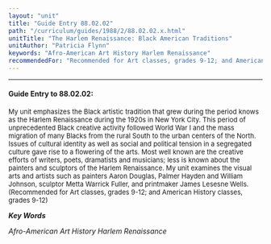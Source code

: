 ```yaml
---
layout: "unit"
title: "Guide Entry 88.02.02"
path: "/curriculum/guides/1988/2/88.02.02.x.html"
unitTitle: "The Harlem Renaissance: Black American Traditions"
unitAuthor: "Patricia Flynn"
keywords: "Afro-American Art History Harlem Renaissance"
recommendedFor: "Recommended for Art classes, grades 9-12; and American History classes, grades 9-12"
---
```

<body>
<hr/>
<h4>
Guide Entry to 88.02.02:
</h4>
<font size="-1">
<dl>
<dt>
My unit emphasizes the Black artistic tradition that grew during the period knows as the Harlem Renaissance during the 1920s in New York City. This period of unprecedented Black creative activity followed World War I and the mass migration of many Blacks from the rural South to the urban centers of the North. Issues of cultural identity as well as social and political tension in a segregated culture gave rise to a flowering of the arts. Most well known are the creative efforts of writers, poets, dramatists and musicians; less is known about the painters and sculptors of the Harlem Renaissance. My unit examines the visual arts and artists such as painters Aaron Douglas, Palmer Hayden and William Johnson, sculptor Metta Warrick Fuller, and printmaker James Lesesne Wells.
<dt>
(Recommended for Art classes, grades 9-12; and American History classes, grades 9-12)
</dt>
</dt>
</dl>
</font>
<p>
<b>
<i>
Key Words
</i>
</b>
<br/>
</p>
<p>
<i>
Afro-American Art History Harlem Renaissance
</i>
</p>
</body>